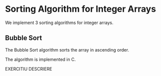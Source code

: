 # Sorting Algorithm for Integer Arrays

We implement 3 sorting algorithms for integer arrays.

## Bubble Sort

The Bubble Sort algorithm sorts the array in ascending order.

The algorithm is implemented in C.

EXERCITIU DESCRIERE
